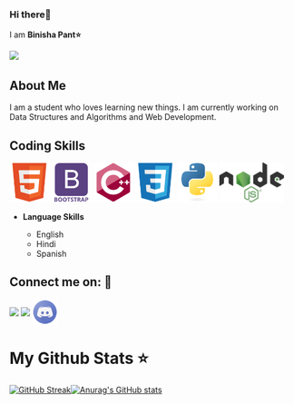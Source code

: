 ### Hi there👋

I am **Binisha Pant⭐**

![](https://komarev.com/ghpvc/?username=bpnt)

## About Me

I am a student who loves learning new things. I am currently working on Data Structures and Algorithms and Web Development.

## Coding Skills

<p>
  <img src = "https://github.com/jvnp/jvnp/blob/main/images/html.svg" height ="70px"/>
  <img src = "https://github.com/jvnp/jvnp/blob/main/images/bootstrap.svg" height ="70px"/>
  <img src = "https://github.com/jvnp/jvnp/blob/main/images/cpp.svg" height ="70px"/>
  <img src = "https://github.com/jvnp/jvnp/blob/main/images/css.svg" height ="70px"/>
  <img src = "https://github.com/jvnp/jvnp/blob/main/images/python.svg" height ="70px"/>
  <img src = "https://github.com/jvnp/jvnp/blob/main/images/nodejs.svg" height ="70px"/>
  </p>
 
 - **Language Skills**
  
    - English
    - Hindi
    - Spanish
  
 ## Connect me on: 🤝
<a href = 'https://www.linkedin.com/in/binishapant/'> <img width = '45px' align= 'center'
src="https://cdn-icons-png.flaticon.com/512/174/174857.png"/></a>
<a href = 'https://www.instagram.com/enniepant/'> <img width = '45px' align= 'center'      
src="https://cdn-icons-png.flaticon.com/512/1409/1409946.png"></a>
<a href = 'https://discord.com/channels/@me'> <img width = '45px' align= 'center'
src = "https://github.com/bpnt/bpnt/blob/main/images/discord.png"></a>
 
 # My Github Stats ⭐
 [![GitHub Streak](https://github-readme-streak-stats.herokuapp.com/?user=bpnt&theme=dark)](https://github.com/bpnt/streak-stats)[![Anurag's GitHub stats](https://github-readme-stats.vercel.app/api?username=bpnt)](https://github.com/bpnt/github-readme-stats)
 


 
    
 
    
